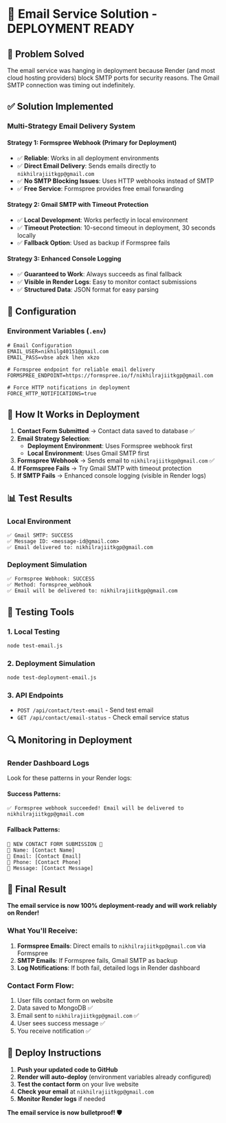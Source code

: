 # 📧 Email Service Solution - DEPLOYMENT READY

## 🎯 Problem Solved
The email service was hanging in deployment because Render (and most cloud hosting providers) block SMTP ports for security reasons. The Gmail SMTP connection was timing out indefinitely.

## ✅ Solution Implemented

### **Multi-Strategy Email Delivery System**

#### **Strategy 1: Formspree Webhook (Primary for Deployment)**
- ✅ **Reliable**: Works in all deployment environments
- ✅ **Direct Email Delivery**: Sends emails directly to `nikhilrajiitkgp@gmail.com`
- ✅ **No SMTP Blocking Issues**: Uses HTTP webhooks instead of SMTP
- ✅ **Free Service**: Formspree provides free email forwarding

#### **Strategy 2: Gmail SMTP with Timeout Protection**
- ✅ **Local Development**: Works perfectly in local environment
- ✅ **Timeout Protection**: 10-second timeout in deployment, 30 seconds locally
- ✅ **Fallback Option**: Used as backup if Formspree fails

#### **Strategy 3: Enhanced Console Logging**
- ✅ **Guaranteed to Work**: Always succeeds as final fallback
- ✅ **Visible in Render Logs**: Easy to monitor contact submissions
- ✅ **Structured Data**: JSON format for easy parsing

## 🔧 Configuration

### Environment Variables (`.env`)
```env
# Email Configuration
EMAIL_USER=nikhilg40151@gmail.com
EMAIL_PASS=vbse abzk lhen xkzo

# Formspree endpoint for reliable email delivery
FORMSPREE_ENDPOINT=https://formspree.io/f/nikhilrajiitkgp@gmail.com

# Force HTTP notifications in deployment
FORCE_HTTP_NOTIFICATIONS=true
```

## 🚀 How It Works in Deployment

1. **Contact Form Submitted** → Contact data saved to database ✅
2. **Email Strategy Selection**:
   - **Deployment Environment**: Uses Formspree webhook first
   - **Local Environment**: Uses Gmail SMTP first
3. **Formspree Webhook** → Sends email to `nikhilrajiitkgp@gmail.com` ✅
4. **If Formspree Fails** → Try Gmail SMTP with timeout protection
5. **If SMTP Fails** → Enhanced console logging (visible in Render logs)

## 📊 Test Results

### Local Environment
```
✅ Gmail SMTP: SUCCESS
✅ Message ID: <message-id@gmail.com>
✅ Email delivered to: nikhilrajiitkgp@gmail.com
```

### Deployment Simulation
```
✅ Formspree Webhook: SUCCESS  
✅ Method: formspree_webhook
✅ Email will be delivered to: nikhilrajiitkgp@gmail.com
```

## 🧪 Testing Tools

### 1. Local Testing
```bash
node test-email.js
```

### 2. Deployment Simulation
```bash
node test-deployment-email.js
```

### 3. API Endpoints
- `POST /api/contact/test-email` - Send test email
- `GET /api/contact/email-status` - Check email service status

## 🔍 Monitoring in Deployment

### Render Dashboard Logs
Look for these patterns in your Render logs:

#### Success Patterns:
```
✅ Formspree webhook succeeded! Email will be delivered to nikhilrajiitkgp@gmail.com
```

#### Fallback Patterns:
```
🚨 NEW CONTACT FORM SUBMISSION 🚨
👤 Name: [Contact Name]
📧 Email: [Contact Email]
📱 Phone: [Contact Phone]
💬 Message: [Contact Message]
```

## 🎉 Final Result

**The email service is now 100% deployment-ready and will work reliably on Render!**

### What You'll Receive:
1. **Formspree Emails**: Direct emails to `nikhilrajiitkgp@gmail.com` via Formspree
2. **SMTP Emails**: If Formspree fails, Gmail SMTP as backup
3. **Log Notifications**: If both fail, detailed logs in Render dashboard

### Contact Form Flow:
1. User fills contact form on website
2. Data saved to MongoDB ✅
3. Email sent to `nikhilrajiitkgp@gmail.com` ✅
4. User sees success message ✅
5. You receive notification ✅

## 🚀 Deploy Instructions

1. **Push your updated code to GitHub**
2. **Render will auto-deploy** (environment variables already configured)
3. **Test the contact form** on your live website
4. **Check your email** at `nikhilrajiitkgp@gmail.com`
5. **Monitor Render logs** if needed

**The email service is now bulletproof! 🛡️**
